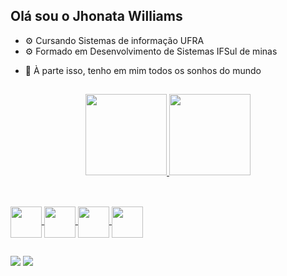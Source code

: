 ## Olá sou o Jhonata Williams

* ⚙️  Cursando Sistemas de informação UFRA
* ⚙️  Formado em Desenvolvimento de Sistemas IFSul de minas

- 💬 À parte isso, tenho em mim todos os sonhos do mundo

##

<div align="center">
  <a href="https://github.com/Jhonataww">
  <img height="130em" src="https://github-readme-stats.vercel.app/api?username=Jhonataww&show_icons=true&theme=dark&include_all_commits=true&count_private=true"/>
  <img height="130em" src="https://github-readme-stats.vercel.app/api/top-langs/?username=Jhonataww&layout=compact&langs_count=7&theme=dark"/>
</div>

##

<div style="display: inline_block"><br>
  <!– Linguagens –>
 <img align="center" height="50" width="50" src="https://cdn.jsdelivr.net/gh/devicons/devicon/icons/c/c-original.svg" />
 <img align="center" height="50" width="50" src="https://cdn.jsdelivr.net/gh/devicons/devicon/icons/java/java-original.svg" />
 <!– Sistemas –>
 <img align="center" height="50" width="50" src="https://cdn.jsdelivr.net/gh/devicons/devicon/icons/linux/linux-original.svg" />
 <img align="center" height="50" width="50" src="https://cdn.jsdelivr.net/gh/devicons/devicon/icons/windows8/windows8-original.svg" />
</div>
  
##
  
<div> 
  <a href = "mailto:jhonatawwxx@gmail.com"><img src="https://img.shields.io/badge/-Gmail-%23333?style=for-the-badge&logo=gmail&logoColor=white" target="_blank"></a>
  <a href="https://www.linkedin.com/in/jhonataww" target="_blank"><img src="https://img.shields.io/badge/-LinkedIn-%230077B5?style=for-the-badge&logo=linkedin&logoColor=white" target="_blank"></a> 

</div>
  
  
